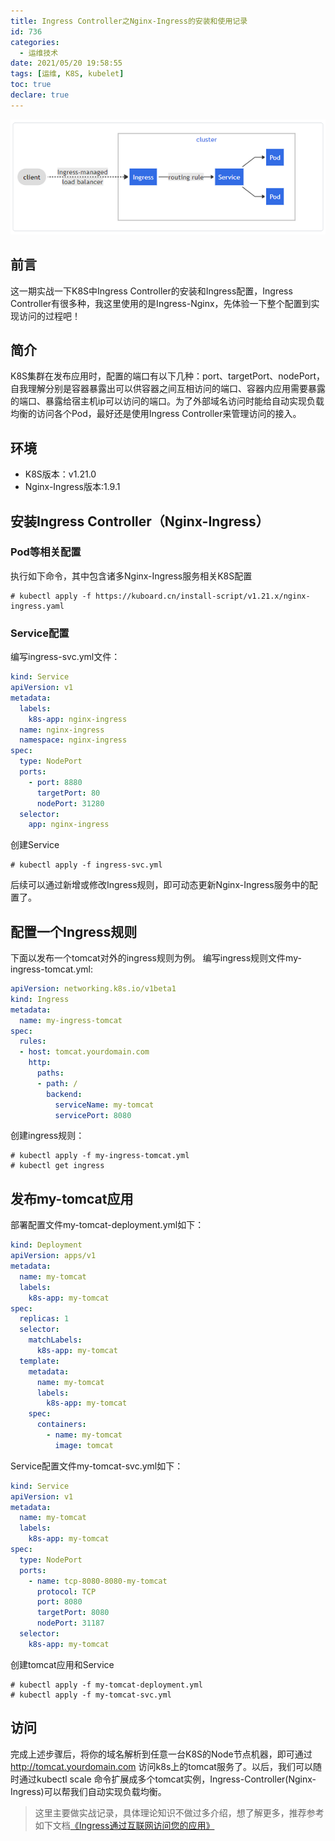 ```yaml
---
title: Ingress Controller之Nginx-Ingress的安装和使用记录
id: 736
categories:
  - 运维技术
date: 2021/05/20 19:58:55        
tags: [运维, K8S, kubelet]
toc: true
declare: true
---
```


![img](/img/xjy/p79000.png)<br/>

## 前言
这一期实战一下K8S中Ingress Controller的安装和Ingress配置，Ingress Controller有很多种，我这里使用的是Ingress-Nginx，先体验一下整个配置到实现访问的过程吧！<!--more-->

## 简介
K8S集群在发布应用时，配置的端口有以下几种：port、targetPort、nodePort，自我理解分别是容器暴露出可以供容器之间互相访问的端口、容器内应用需要暴露的端口、暴露给宿主机ip可以访问的端口。为了外部域名访问时能给自动实现负载均衡的访问各个Pod，最好还是使用Ingress Controller来管理访问的接入。

## 环境
+ K8S版本：v1.21.0
+ Nginx-Ingress版本:1.9.1

## 安装Ingress Controller（Nginx-Ingress）
### Pod等相关配置
执行如下命令，其中包含诸多Nginx-Ingress服务相关K8S配置
``` shell
# kubectl apply -f https://kuboard.cn/install-script/v1.21.x/nginx-ingress.yaml
```
### Service配置
编写ingress-svc.yml文件：
``` yml
kind: Service
apiVersion: v1
metadata:
  labels:
    k8s-app: nginx-ingress
  name: nginx-ingress
  namespace: nginx-ingress
spec:
  type: NodePort
  ports:
    - port: 8880
      targetPort: 80
      nodePort: 31280
  selector:
    app: nginx-ingress
```
创建Service
``` shell
# kubectl apply -f ingress-svc.yml
```
后续可以通过新增或修改Ingress规则，即可动态更新Nginx-Ingress服务中的配置了。

## 配置一个Ingress规则
下面以发布一个tomcat对外的ingress规则为例。
编写ingress规则文件my-ingress-tomcat.yml:
``` yml
apiVersion: networking.k8s.io/v1beta1
kind: Ingress
metadata:
  name: my-ingress-tomcat
spec:
  rules:
  - host: tomcat.yourdomain.com
    http:
      paths:
      - path: /
        backend:
          serviceName: my-tomcat
          servicePort: 8080
```
创建ingress规则：
```shell
# kubectl apply -f my-ingress-tomcat.yml
# kubectl get ingress
```

## 发布my-tomcat应用
部署配置文件my-tomcat-deployment.yml如下：
``` yml
kind: Deployment
apiVersion: apps/v1
metadata:
  name: my-tomcat
  labels:
    k8s-app: my-tomcat
spec:
  replicas: 1
  selector:
    matchLabels:
      k8s-app: my-tomcat
  template:
    metadata:
      name: my-tomcat
      labels:
        k8s-app: my-tomcat
    spec:
      containers:
        - name: my-tomcat
          image: tomcat
```
Service配置文件my-tomcat-svc.yml如下：
``` yml
kind: Service
apiVersion: v1
metadata:
  name: my-tomcat
  labels:
    k8s-app: my-tomcat
spec:
  type: NodePort
  ports:
    - name: tcp-8080-8080-my-tomcat
      protocol: TCP
      port: 8080
      targetPort: 8080
      nodePort: 31187
  selector:
    k8s-app: my-tomcat
```
创建tomcat应用和Service
``` shell
# kubectl apply -f my-tomcat-deployment.yml
# kubectl apply -f my-tomcat-svc.yml
```

## 访问
完成上述步骤后，将你的域名解析到任意一台K8S的Node节点机器，即可通过 http://tomcat.yourdomain.com 访问k8s上的tomcat服务了。以后，我们可以随时通过kubectl scale 命令扩展成多个tomcat实例，Ingress-Controller(Nginx-Ingress)可以帮我们自动实现负载均衡。
>这里主要做实战记录，具体理论知识不做过多介绍，想了解更多，推荐参考如下文档[《Ingress通过互联网访问您的应用》](https://kuboard.cn/learning/k8s-intermediate/service/ingress.html#ingress)


